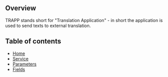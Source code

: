 ## Overview
TRAPP stands short for "Translation Application" - in short the application is used to send texts to external translation.

## Table of contents
- [Home](https://github.com/BenjaminMedia/app-wiki/blob/master/trapp.wiki/Home.md)
- [Service](https://github.com/BenjaminMedia/app-wiki/blob/master/trapp/Service.md)
- [Parameters](https://github.com/BenjaminMedia/app-wiki/blob/master/trapp/Parameters.md)
- [Fields](https://github.com/BenjaminMedia/app-wiki/blob/master/trapp.wiki/Fields.md)